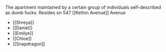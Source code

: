 The apartment maintained by a certain group of individuals self-described as dumb fucks. Resides on 547 [[Kelton Avenue]] Avenue

* [[Shreya]]
* [[Daniel]]
* [[Emilye]]
* [[Chloe]]
* [[Snapdragon]]
